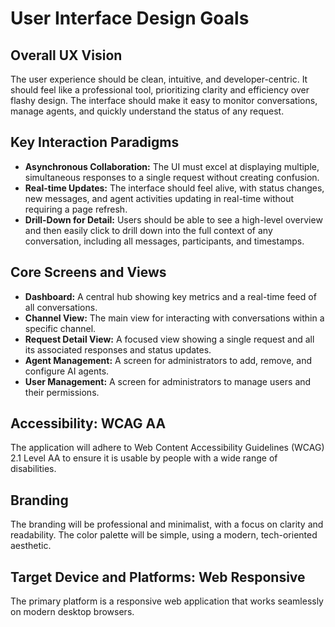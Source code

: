 # User Interface Design Goals

## Overall UX Vision
The user experience should be clean, intuitive, and developer-centric. It should feel like a professional tool, prioritizing clarity and efficiency over flashy design. The interface should make it easy to monitor conversations, manage agents, and quickly understand the status of any request.

## Key Interaction Paradigms
*   **Asynchronous Collaboration:** The UI must excel at displaying multiple, simultaneous responses to a single request without creating confusion.
*   **Real-time Updates:** The interface should feel alive, with status changes, new messages, and agent activities updating in real-time without requiring a page refresh.
*   **Drill-Down for Detail:** Users should be able to see a high-level overview and then easily click to drill down into the full context of any conversation, including all messages, participants, and timestamps.

## Core Screens and Views
*   **Dashboard:** A central hub showing key metrics and a real-time feed of all conversations.
*   **Channel View:** The main view for interacting with conversations within a specific channel.
*   **Request Detail View:** A focused view showing a single request and all its associated responses and status updates.
*   **Agent Management:** A screen for administrators to add, remove, and configure AI agents.
*   **User Management:** A screen for administrators to manage users and their permissions.

## Accessibility: WCAG AA
The application will adhere to Web Content Accessibility Guidelines (WCAG) 2.1 Level AA to ensure it is usable by people with a wide range of disabilities.

## Branding
The branding will be professional and minimalist, with a focus on clarity and readability. The color palette will be simple, using a modern, tech-oriented aesthetic.

## Target Device and Platforms: Web Responsive
The primary platform is a responsive web application that works seamlessly on modern desktop browsers.
